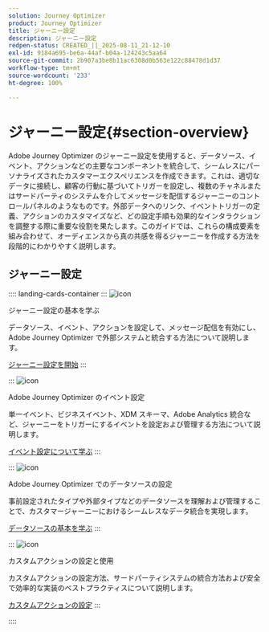 ```yaml
---
solution: Journey Optimizer
product: Journey Optimizer
title: ジャーニー設定
description: ジャーニー設定
redpen-status: CREATED_||_2025-08-11_21-12-10
exl-id: 9184a695-be6a-44af-b04a-124243c5aa64
source-git-commit: 2b907a3be8b11ac6308d0b563e122c88478d1d37
workflow-type: tm+mt
source-wordcount: '233'
ht-degree: 100%

---
```


# ジャーニー設定{#section-overview}

Adobe Journey Optimizer のジャーニー設定を使用すると、データソース、イベント、アクションなどの主要なコンポーネントを統合して、シームレスにパーソナライズされたカスタマーエクスペリエンスを作成できます。これは、適切なデータに接続し、顧客の行動に基づいてトリガーを設定し、複数のチャネルまたはサードパーティのシステムを介してメッセージを配信するジャーニーのコントロールパネルのようなものです。外部データへのリンク、イベントトリガーの定義、アクションのカスタマイズなど、どの設定手順も効果的なインタラクションを調整する際に重要な役割を果たします。このガイドでは、これらの構成要素を組み合わせて、オーディエンスから真の共感を得るジャーニーを作成する方法を段階的にわかりやすく説明します。

## ジャーニー設定

:::: landing-cards-container
:::
![icon](https://cdn.experienceleague.adobe.com/icons/circle-play.svg?lang=ja)

ジャーニー設定の基本を学ぶ

データソース、イベント、アクションを設定して、メッセージ配信を有効にし、Adobe Journey Optimizer で外部システムと統合する方法について説明します。

[ジャーニー設定を開始](../using/configuration/about-data-sources-events-actions.md)
:::

:::
![icon](https://cdn.experienceleague.adobe.com/icons/list-check.svg?lang=ja)

Adobe Journey Optimizer のイベント設定

単一イベント、ビジネスイベント、XDM スキーマ、Adobe Analytics 統合など、ジャーニーをトリガーにするイベントを設定および管理する方法について説明します。

[イベント設定について学ぶ](events-journeys-landing-page.md)
:::

:::
![icon](https://cdn.experienceleague.adobe.com/icons/gear.svg?lang=ja)

Adobe Journey Optimizer でのデータソースの設定

事前設定されたタイプや外部タイプなどのデータソースを理解および管理することで、カスタマージャーニーにおけるシームレスなデータ統合を実現します。

[データソースの基本を学ぶ](data-source-journeys-landing-page.md)
:::

:::
![icon](https://cdn.experienceleague.adobe.com/icons/screwdriver-wrench.svg?lang=ja)

カスタムアクションの設定と使用

カスタムアクションの設定方法、サードパーティシステムの統合方法および安全で効率的な実装のベストプラクティスについて説明します。

[カスタムアクションの設定](action-journeys-landing-page.md)
:::

::::
